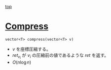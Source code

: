 [top](../README.md)

# [Compress](./compress.hpp)

`vector<T> compress(vector<T> v)`

- $v$ を座標圧縮する。
- $ret_{v_i}$ が $v_i$ の圧縮前の値であるような $ret$ を返す。
- $O(n\log{n})$

